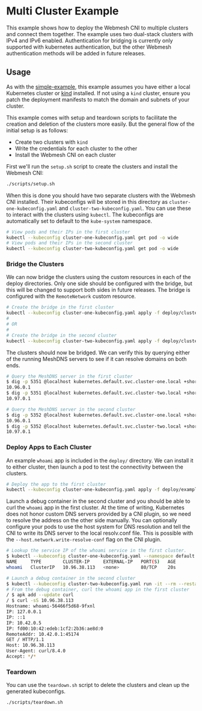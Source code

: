 # Multi Cluster Example

This example shows how to deploy the Webmesh CNI to multiple clusters and connect them together.
The example uses two dual-stack clusters with IPv4 and IPv6 enabled.
Authentication for bridging is currently only supported with kubernetes authentication, but the other Webmesh authentication methods will be added in future releases.

## Usage

As with the [simple-example](../simple-example/), this example assumes you have either a local Kubernetes cluster or [kind](https://kind.sigs.k8s.io/docs/user/quick-start/) installed.
If not using a `kind` cluster, ensure you patch the deployment manifests to match the domain and subnets of your cluster.

This example comes with setup and teardown scripts to facilitate the creation and deletion of the clusters more easily.
But the general flow of the initial setup is as follows:

- Create two clusters with `kind`
- Write the credentials for each cluster to the other
- Install the Webmesh CNI on each cluster

First we'll run the `setup.sh` script to create the clusters and install the Webmesh CNI:

```bash
./scripts/setup.sh
```

When this is done you should have two separate clusters with the Webmesh CNI installed.
Their kubeconfigs will be stored in this directory as `cluster-one-kubeconfig.yaml` and `cluster-two-kubeconfig.yaml`.
You can use these to interact with the clusters using `kubectl`.
The kubeconfigs are automatically set to default to the `kube-system` namespace.

```bash
# View pods and their IPs in the first cluster
kubectl --kubeconfig cluster-one-kubeconfig.yaml get pod -o wide
# View pods and their IPs in the second cluster
kubectl --kubeconfig cluster-two-kubeconfig.yaml get pod -o wide
```

### Bridge the Clusters

We can now bridge the clusters using the custom resources in each of the deploy directories.
Only one side should be configured with the bridge, but this will be changed to support both sides in future releases.
The bridge is configured with the `RemoteNetwork` custom resource.

```bash
# Create the bridge in the first cluster
kubectl --kubeconfig cluster-one-kubeconfig.yaml apply -f deploy/cluster-one/cluster-two-peering.yaml
#
# OR
#
# Create the bridge in the second cluster
kubectl --kubeconfig cluster-two-kubeconfig.yaml apply -f deploy/cluster-two/cluster-one-peering.yaml
```

The clusters should now be bridged.
We can verify this by querying either of the running MeshDNS servers to see if it can resolve domains on both ends.

```bash
# Query the MeshDNS server in the first cluster
$ dig -p 5351 @localhost kubernetes.default.svc.cluster-one.local +short
10.96.0.1
$ dig -p 5351 @localhost kubernetes.default.svc.cluster-two.local +short
10.97.0.1

# Query the MeshDNS server in the second cluster
$ dig -p 5352 @localhost kubernetes.default.svc.cluster-one.local +short
10.96.0.1
$ dig -p 5352 @localhost kubernetes.default.svc.cluster-two.local +short
10.97.0.1
```

### Deploy Apps to Each Cluster

An example `whoami` app is included in the `deploy/` directory.
We can install it to either cluster, then launch a pod to test the connectivity between the clusters.

```bash
# Deploy the app to the first cluster
kubectl --kubeconfig cluster-one-kubeconfig.yaml apply -f deploy/example-app.yaml
```

Launch a debug container in the second cluster and you should be able to curl the `whoami` app in the first cluster.
At the time of writing, Kubernetes does not honor custom DNS servers provided by a CNI plugin, so we need to resolve the address on the other side manually.
You can optionally configure your pods to use the host system for DNS resolution and tell the CNI to write its DNS server to the local resolv.conf file.
This is possible with the `--host.network.write-resolve-conf` flag on the CNI plugin.

```bash
# Lookup the service IP of the whoami service in the first cluster.
$ kubectl --kubeconfig cluster-one-kubeconfig.yaml --namespace default get svc whoami
NAME     TYPE        CLUSTER-IP     EXTERNAL-IP   PORT(S)   AGE
whoami   ClusterIP   10.96.38.113   <none>        80/TCP    20s

# Launch a debug container in the second cluster
$ kubectl --kubeconfig cluster-two-kubeconfig.yaml run -it --rm --restart=Never --image=alpine:latest -- sh
# From the debug container, curl the whoami app in the first cluster
/ $ apk add --update curl
/ $ curl -sS 10.96.38.113
Hostname: whoami-56466f5d68-9fxnl
IP: 127.0.0.1
IP: ::1
IP: 10.42.0.5
IP: fd00:10:42:edeb:1cf2:2b36:ae8d:0
RemoteAddr: 10.42.0.1:45174
GET / HTTP/1.1
Host: 10.96.38.113
User-Agent: curl/8.4.0
Accept: */*
```

### Teardown

You can use the `teardown.sh` script to delete the clusters and clean up the generated kubeconfigs.

```bash
./scripts/teardown.sh
```
